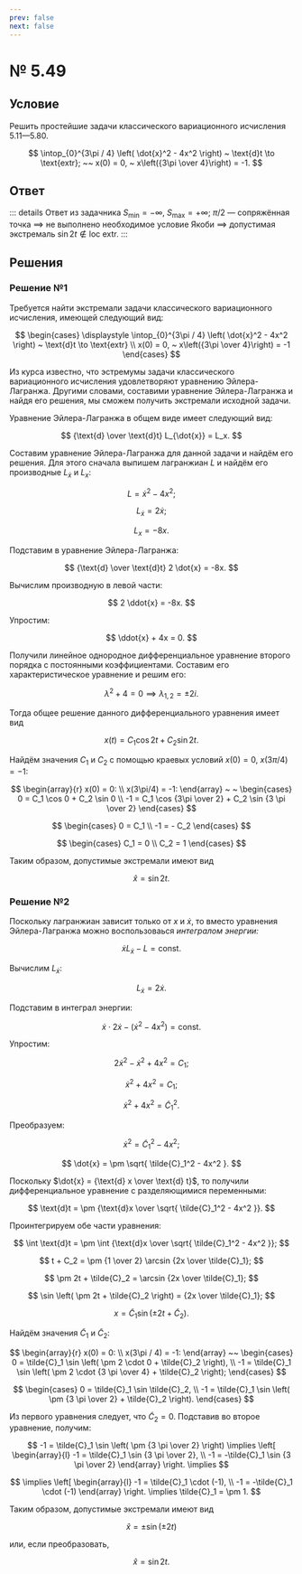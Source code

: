 ```yaml
---
prev: false
next: false
---
```


# № 5.49

## Условие

Решить простейшие задачи классического вариационного исчисления 5.11—5.80.

$$
\intop_{0}^{3\pi / 4} \left(
    \dot{x}^2 - 4x^2
\right) ~ \text{d}t \to \text{extr};
~~
x(0) = 0, ~ x\left({3\pi \over 4}\right) = -1.
$$

## Ответ

::: details Ответ из задачника
$S_\min = -\infty$, $S_\max = +\infty$; $\pi/2$ — сопряжённая точка $\implies$ не выполнено необходимое условие Якоби $\implies$ допустимая экстремаль $\sin 2t \notin \text{loc extr}$.
:::

## Решения

### Решение №1

Требуется найти экстремали задачи классического вариационного исчисления, имеющей следующий вид:

$$
\begin{cases}
\displaystyle \intop_{0}^{3\pi / 4} \left(
    \dot{x}^2 - 4x^2
\right) ~ \text{d}t \to \text{extr} \\
x(0) = 0, ~ x\left({3\pi \over 4}\right) = -1
\end{cases}
$$

Из курса известно, что эстремумы задачи классического вариационного исчисления удовлетворяют уравнению Эйлера-Лагранжа. Другими словами, составими уравнение Эйлера-Лагранжа и найдя его решения, мы сможем получить экстремали исходной задачи.

Уравнение Эйлера-Лагранжа в общем виде имеет следующий вид:

$$
{\text{d} \over \text{d}t} L_{\dot{x}} = L_x.
$$

Составим уравнение Эйлера-Лагранжа для данной задачи и найдём его решения. Для этого сначала выпишем лагранжиан $L$ и найдём его производные $L_{\dot{x}}$ и $L_x$:

$$
L = \dot{x}^2 - 4x^2;
$$

$$
L_{\dot{x}} = 2\dot{x};
$$

$$
L_x = -8x.
$$

Подставим в уравнение Эйлера-Лагранжа:

$$
{\text{d} \over \text{d}t} 2 \dot{x} = -8x.
$$

Вычислим производную в левой части:

$$
2 \ddot{x} = -8x.
$$

Упростим:

$$
\ddot{x} + 4x = 0.
$$

Получили линейное однородное дифференциальное уравнение второго порядка с постоянными коэффициентами. Составим его характеристическое уравнение и решим его:

$$
\lambda^2 + 4 = 0 \implies \lambda_{1,2} = \pm 2i.
$$

Тогда общее решение данного дифференциального уравнения имеет вид

$$
x(t) = C_1 \cos 2t + C_2 \sin 2t.
$$

Найдём значения $C_1$ и $C_2$ с помощью краевых условий $x(0) = 0$, $x(3\pi/4) = -1$:

$$
\begin{array}{r}
x(0) = 0: \\
x(3\pi/4) = -1:
\end{array}
~ ~
\begin{cases}
0 = C_1 \cos 0 + C_2 \sin 0 \\
-1 = C_1 \cos {3\pi \over 2} + C_2 \sin {3 \pi \over 2}
\end{cases}
$$

$$
\begin{cases}
0 = C_1 \\
-1 = - C_2
\end{cases}
$$

$$
\begin{cases}
C_1 = 0 \\
C_2 = 1
\end{cases}
$$

Таким образом, допустимые экстремали имеют вид

$$
\hat{x} = \sin 2t.
$$

### Решение №2

Поскольку лагранжиан зависит только от $x$ и $\dot{x}$, то вместо уравнения Эйлера-Лагранжа можно воспользоваься *интегралом энергии:*

$$
\dot{x} L_{\dot{x}} - L = \text{const}.
$$

Вычислим $L_{\dot{x}}$:

$$
L_{\dot{x}} = 2 \dot{x}.
$$

Подставим в интеграл энергии:

$$
\dot{x} \cdot 2 \dot{x} - \left(
    \dot{x}^2 - 4x^2
\right) = \text{const}.
$$

Упростим:

$$
2\dot{x}^2 - \dot{x}^2 + 4x^2 = C_1;
$$

$$
\dot{x}^2 + 4x^2 = C_1;
$$

$$
\dot{x}^2 + 4 x^2 = \tilde{C}_1^2.
$$

Преобразуем:

$$
\dot{x}^2 = \tilde{C}_1^2 - 4x^2;
$$

$$
\dot{x} = \pm \sqrt{ \tilde{C}_1^2 - 4x^2 }.
$$

Поскольку $\dot{x} = {\text{d} x \over \text{d} t}$, то получили дифференциальное уравнение с разделяющимися переменными:

$$
\text{d}t = \pm {\text{d}x \over \sqrt{ \tilde{C}_1^2 - 4x^2 }}.
$$

Проинтегрируем обе части уравнения:

$$
\int \text{d}t = \pm \int {\text{d}x \over \sqrt{ \tilde{C}_1^2 - 4x^2 }};
$$

$$
t + C_2 = \pm {1 \over 2} \arcsin {2x \over \tilde{C}_1};
$$

$$
\pm 2t + \tilde{C}_2 = \arcsin {2x \over \tilde{C}_1};
$$

$$
\sin \left( \pm 2t + \tilde{C}_2 \right) = {2x \over \tilde{C}_1};
$$

$$
x = \tilde{C}_1 \sin \left( \pm 2t + \tilde{C}_2 \right).
$$

Найдём значения $\tilde{C}_1$ и $\tilde{C}_2$:

$$
\begin{array}{r}
x(0) = 0: \\
x(3\pi / 4) = -1:
\end{array}
~~
\begin{cases}
0 = \tilde{C}_1 \sin \left( \pm 2 \cdot 0 + \tilde{C}_2 \right), \\
-1 = \tilde{C}_1 \sin \left( \pm 2 \cdot {3 \pi \over 4} + \tilde{C}_2 \right);
\end{cases}
$$

$$
\begin{cases}
0 = \tilde{C}_1 \sin \tilde{C}_2, \\
-1 = \tilde{C}_1 \sin \left( \pm {3 \pi \over 2} + \tilde{C}_2 \right).
\end{cases}
$$

Из первого уравнения следует, что $\tilde{C}_2 = 0$. Подставив во второе уравнение, получим:

$$
-1 = \tilde{C}_1 \sin \left( \pm {3 \pi \over 2} \right)
\implies
\left[
    \begin{array}{l}
    -1 = \tilde{C}_1 \sin {3 \pi \over 2}, \\
    -1 = -\tilde{C}_1 \sin {3 \pi \over 2}
    \end{array}
\right. \implies
$$

$$
\implies
\left[
    \begin{array}{l}
    -1 = \tilde{C}_1 \cdot (-1), \\
    -1 = -\tilde{C}_1 \cdot (-1)
    \end{array}
\right. \implies
\tilde{C}_1 = \pm 1.
$$

Таким образом, допустимые экстремали имеют вид

$$
\hat{x} = \pm \sin (\pm 2t)
$$

или, если преобразовать,

$$
\hat{x} = \sin 2t.
$$